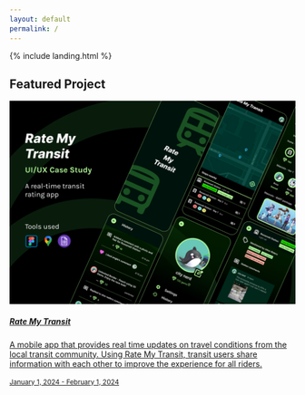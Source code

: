 ```yaml
---
layout: default
permalink: /
---
```


{% include landing.html %}

## Featured Project

  <div class="wow animated fadeIn" data-wow-delay=".15s">
    <a href="projects/1-rate-my-transit" class="project card text-themed" {%- if external and site.open_new_tab -%} target="_blank" {%- endif -%} >
    <div class="card">
      <img class="card-img-top" src="rmt_assets/cover.png" alt="Rate My Transit cover image"/>
      <div class="card-body">
        <h5 class="card-title">Rate My Transit</h5>
        <p class="card-text">A mobile app that provides real time updates on travel conditions from the local transit community. Using Rate My Transit, transit users share information with each other to improve the experience for all riders.</p>
        <p class="card-text"><small class="text-muted">January 1, 2024 - February 1, 2024</small></p>
      </div>
    </div>

